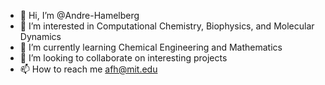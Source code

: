 - 👋 Hi, I’m @Andre-Hamelberg
- 👀 I’m interested in Computational Chemistry, Biophysics, and Molecular Dynamics
- 🌱 I’m currently learning Chemical Engineering and Mathematics
- 💞️ I’m looking to collaborate on interesting projects
- 📫 How to reach me afh@mit.edu

<!---
Andre-Hamelberg/Andre-Hamelberg is a ✨ special ✨ repository because its `README.md` (this file) appears on your GitHub profile.
You can click the Preview link to take a look at your changes.
--->
